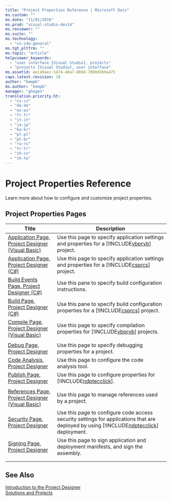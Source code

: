 ```yaml
---
title: "Project Properties Reference | Microsoft Docs"
ms.custom: ""
ms.date: "11/01/2016"
ms.prod: "visual-studio-dev14"
ms.reviewer: ""
ms.suite: ""
ms.technology: 
  - "vs-ide-general"
ms.tgt_pltfrm: ""
ms.topic: "article"
helpviewer_keywords: 
  - "user interface [Visual Studio], projects"
  - "projects [Visual Studio], user interface"
ms.assetid: eec49aec-5474-48a7-889d-709045b9a475
caps.latest.revision: 18
author: "kempb"
ms.author: "kempb"
manager: "ghogen"
translation.priority.ht: 
  - "cs-cz"
  - "de-de"
  - "es-es"
  - "fr-fr"
  - "it-it"
  - "ja-jp"
  - "ko-kr"
  - "pl-pl"
  - "pt-br"
  - "ru-ru"
  - "tr-tr"
  - "zh-cn"
  - "zh-tw"
---
```

# Project Properties Reference
Learn more about how to configure and customize project properties.  
  
## Project Properties Pages  
  
|Title|Description|  
|-----------|-----------------|  
|[Application Page, Project Designer (Visual Basic)](../../ide/reference/application-page-project-designer-visual-basic.md)|Use this page to specify application settings and properties for a [!INCLUDE[vbprvb](../../code-quality/includes/vbprvb_md.md)] project.|  
|[Application Page, Project Designer (C#)](../../ide/reference/application-page-project-designer-csharp.md)|Use this page to specify application settings and properties for a [!INCLUDE[csprcs](../../data-tools/includes/csprcs_md.md)] project.|  
|[Build Events Page, Project Designer (C#)](../../ide/reference/build-events-page-project-designer-csharp.md)|Use this pane to specify build configuration instructions.|  
|[Build Page, Project Designer (C#)](../../ide/reference/build-page-project-designer-csharp.md)|Use this pane to specify build configuration properties for a [!INCLUDE[csprcs](../../data-tools/includes/csprcs_md.md)] project.|  
|[Compile Page, Project Designer (Visual Basic)](../../ide/reference/compile-page-project-designer-visual-basic.md)|Use this page to specify compilation properties for [!INCLUDE[vbprvb](../../code-quality/includes/vbprvb_md.md)] projects.|  
|||  
|[Debug Page, Project Designer](../../ide/reference/debug-page-project-designer.md)|Use this page to specify debugging properties for a project.|  
|[Code Analysis, Project Designer](../../ide/reference/code-analysis-project-designer.md)|Use this page to configure the code analysis tool.|  
|[Publish Page, Project Designer](../../ide/reference/publish-page-project-designer.md)|Use this page to configure properties for [!INCLUDE[ndptecclick](../../deployment/includes/ndptecclick_md.md)].|  
|||  
|[References Page, Project Designer (Visual Basic)](../../ide/reference/references-page-project-designer-visual-basic.md)|Use this page to manage references used by a project.|  
|[Security Page, Project Designer](../../ide/reference/security-page-project-designer.md)|Use this page to configure code access security settings for applications that are deployed by using [!INCLUDE[ndptecclick](../../deployment/includes/ndptecclick_md.md)] deployment.|  
|[Signing Page, Project Designer](../../ide/reference/signing-page-project-designer.md)|Use this page to sign application and deployment manifests, and sign the assembly.|  
|||  
|||  
  
## See Also  
 [Introduction to the Project Designer](http://msdn.microsoft.com/en-us/898dd854-c98d-430c-ba1b-a913ce3c73d7)   
 [Solutions and Projects](../../ide/solutions-and-projects-in-visual-studio.md)